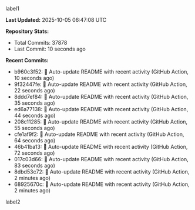 
label1 
<!-- ACTIVITY_START -->
**Last Updated:** 2025-10-05 06:47:08 UTC

**Repository Stats:**
- Total Commits: 37878
- Last Commit: 10 seconds ago

**Recent Commits:**
- b960c3f52: 🤖 Auto-update README with recent activity (GitHub Action, 10 seconds ago)
- 9f32447fe: 🤖 Auto-update README with recent activity (GitHub Action, 22 seconds ago)
- 8ddd7ef84: 🤖 Auto-update README with recent activity (GitHub Action, 35 seconds ago)
- ed6a77138: 🤖 Auto-update README with recent activity (GitHub Action, 44 seconds ago)
- 208c11285: 🤖 Auto-update README with recent activity (GitHub Action, 55 seconds ago)
- cfe1af9f2: 🤖 Auto-update README with recent activity (GitHub Action, 64 seconds ago)
- 46b41ba13: 🤖 Auto-update README with recent activity (GitHub Action, 72 seconds ago)
- 017c03d66: 🤖 Auto-update README with recent activity (GitHub Action, 83 seconds ago)
- 8dbd53c72: 🤖 Auto-update README with recent activity (GitHub Action, 2 minutes ago)
- 68925670c: 🤖 Auto-update README with recent activity (GitHub Action, 2 minutes ago)
<!-- ACTIVITY_END -->

label2
